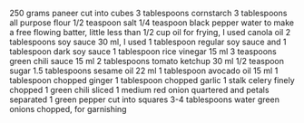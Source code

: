 250 grams paneer cut into cubes
3 tablespoons cornstarch
3 tablespoons all purpose flour
1/2 teaspoon salt
1/4 teaspoon black pepper
water to make a free flowing batter, little less than 1/2 cup
oil for frying, I used canola oil
2 tablespoons soy sauce 30 ml, I used 1 tablespoon regular soy sauce and 1 tablespoon dark soy sauce
1 tablespoon rice vinegar 15 ml
3 teaspoons green chili sauce 15 ml
2 tablespoons tomato ketchup 30 ml
1/2 teaspoon sugar
1.5 tablespoons sesame oil 22 ml
1 tablespoon avocado oil 15 ml
1 tablespoon chopped ginger
1 tablespoon chopped garlic
1 stalk celery finely chopped
1 green chili sliced
1 medium red onion quartered and petals separated
1 green pepper cut into squares
3-4 tablespoons water
green onions chopped, for garnishing